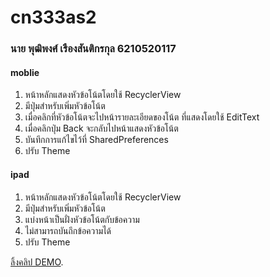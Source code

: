 # cn333as2
### นาย พุฒิพงศ์ เรืองสันติกรกุล 6210520117
#### moblie
1.  หน้าหลักแสดงหัวข้อโน้ตโดยใช้ RecyclerView
2.  มีปุ่มสำหรับเพิ่มหัวข้อโน้ต
3.  เมื่อคลิกที่หัวข้อโน้ตจะไปหน้ารายละเอียดของโน้ต ที่แสดงโดยใช้ EditText
4.  เมื่อคลิกปุ่ม Back จะกลับไปหน้าแสดงหัวข้อโน้ต
5.  บันทึกการแก้ไขไว้ที่ SharedPreferences
6.  ปรับ Theme

#### ipad
1.  หน้าหลักแสดงหัวข้อโน้ตโดยใช้ RecyclerView
2.  มีปุ่มสำหรับเพิ่มหัวข้อโน้ต
3.  แบ่งหน้าเป็นฝั่งหัวข้อโน้ตกับข้อความ
4.  ไม่สามารถบันถึกข้อความได้
5.  ปรับ Theme

[ลิ้งคลิป DEMO](https://youtu.be/yXeDDe10GnQ).

